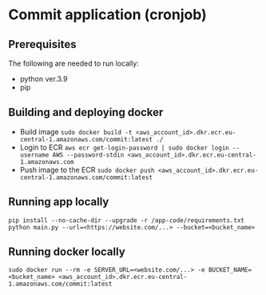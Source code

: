 # Commit application (cronjob)

## Prerequisites
The following are needed to run locally:
* python ver.3.9
* pip

## Building and deploying docker
- Build image
    `sudo docker build -t <aws_account_id>.dkr.ecr.eu-central-1.amazonaws.com/commit:latest ./`
- Login to ECR
    `aws ecr get-login-password | sudo docker login --username AWS --password-stdin <aws_account_id>.dkr.ecr.eu-central-1.amazonaws.com`
- Push image to the ECR
    `sudo docker push <aws_account_id>.dkr.ecr.eu-central-1.amazonaws.com/commit:latest`

## Running app locally
`pip install --no-cache-dir --upgrade -r /app-code/requirements.txt`
`python main.py --url=<https://website.com/...> --bucket=<bucket_name>`

## Running docker locally
`sudo docker run --rm -e SERVER_URL=<website.com/...> -e BUCKET_NAME=<bucket_name> <aws_account_id>.dkr.ecr.eu-central-1.amazonaws.com/commit:latest`


